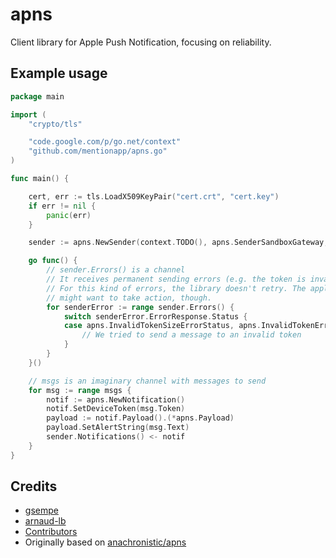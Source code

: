 # apns

Client library for Apple Push Notification, focusing on reliability.

## Example usage

``` go
package main

import (
	"crypto/tls"

	"code.google.com/p/go.net/context"
	"github.com/mentionapp/apns.go"
)

func main() {

	cert, err := tls.LoadX509KeyPair("cert.crt", "cert.key")
	if err != nil {
		panic(err)
	}

	sender := apns.NewSender(context.TODO(), apns.SenderSandboxGateway, &cert)

	go func() {
		// sender.Errors() is a channel
		// It receives permanent sending errors (e.g. the token is invalid).
		// For this kind of errors, the library doesn't retry. The application
		// might want to take action, though.
		for senderError := range sender.Errors() {
			switch senderError.ErrorResponse.Status {
			case apns.InvalidTokenSizeErrorStatus, apns.InvalidTokenErrorStatus:
				// We tried to send a message to an invalid token
			}
		}
	}()

	// msgs is an imaginary channel with messages to send
	for msg := range msgs {
		notif := apns.NewNotification()
		notif.SetDeviceToken(msg.Token)
		payload := notif.Payload().(*apns.Payload)
		payload.SetAlertString(msg.Text)
		sender.Notifications() <- notif
	}
}
```

## Credits

 - [gsempe](https://github.com/arnaud-lb)
 - [arnaud-lb](https://github.com/arnaud-lb)
 - [Contributors](https://github.com/mentionapp/apns.go/graphs/contributors)
 - Originally based on [anachronistic/apns](https://github.com/anachronistic/apns)


